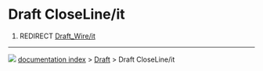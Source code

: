 # Draft CloseLine/it
1.  REDIRECT [Draft_Wire/it](Draft_Wire/it.md)



---
![](images/Button_right.svg) [documentation index](../README.md) > [Draft](Draft_Workbench.md) > Draft CloseLine/it
